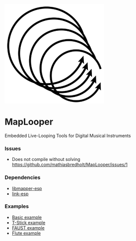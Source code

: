 <img src="https://github.com/mathiasbredholt/MapLooper-misc/blob/master/MapLooper-logo.svg" width="320">

# MapLooper
Embedded Live-Looping Tools for Digital Musical Instruments

### Issues
- Does not compile without solving https://github.com/mathiasbredholt/MapLooper/issues/1

### Dependencies
- [libmapper-esp](https://github.com/mathiasbredholt/libmapper-esp)
- [link-esp](https://github.com/mathiasbredholt/link-esp)


### Examples
- [Basic example](https://github.com/mathiasbredholt/MapLooper-example)
- [T-Stick example](https://github.com/mathiasbredholt/MapLooper-tstick)
- [FAUST example](https://github.com/mathiasbredholt/MapLooper-faust)
- [Flute example](https://github.com/mathiasbredholt/MapLooper-flute)
